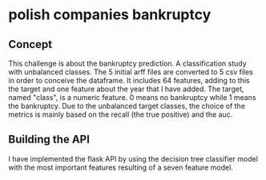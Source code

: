 # polish companies bankruptcy

## Concept

This challenge is about the bankruptcy prediction. A classification study with unbalanced classes.
The 5 initial arff files are converted to 5 csv files in order to conceive the dataframe.
It includes 64 features, adding to this the target and one feature about the year that I have added.
The target, named "class", is a numeric feature. 0 means no bankruptcy while 1 means the bankruptcy.
Due to the unbalanced target classes, the choice of the metrics is mainly based on the recall (the true positive) and the auc.

## Building the API
I have implemented the flask API by using the decision tree classifier model with the most important features resulting of a seven feature model.
